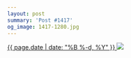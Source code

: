 ```yaml
---
layout: post
summary: 'Post #1417'
og_image: 1417-1280.jpg
---
```


<p>
 <time>
  <a href="/1417">
   {{ page.date | date: "%B %-d, %Y" }}
  </a>
 </time>
 <a href="/1417">
  <img data-taken="7/28/2021" sizes="(min-width: 700px) 50vw, calc(100vw - 2rem)" src="{{ site.assets_url }}/1417-640.jpg" srcset="{{ site.assets_url }}/1417-320.jpg 320w, {{ site.assets_url }}/1417-640.jpg 640w, {{ site.assets_url }}/1417-960.jpg 960w, {{ site.assets_url }}/1417-1280.jpg 1280w"/>
 </a>
</p>
